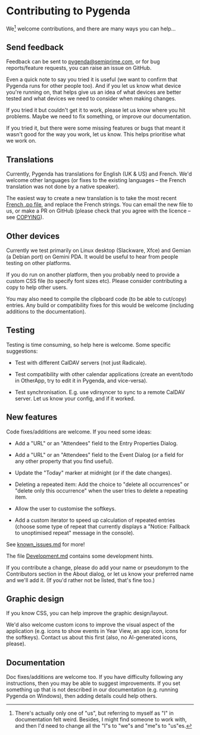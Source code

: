 Contributing to Pygenda
=======================
We[^1] welcome contributions, and there are many ways you can help...

[^1]: There's actually only one of "us", but referring to myself as
"I" in documentation felt weird. Besides, I might find someone to work
with, and then I'd need to change all the "I"s to "we"s and "me"s to
"us"es.

Send feedback
-------------
Feedback can be sent to pygenda@semiprime.com, or for bug
reports/feature requests, you can raise an issue on GitHub.

Even a quick note to say you tried it is useful (we want to confirm
that Pygenda runs for other people too). And if you let us know what
device you're running on, that helps give us an idea of what devices
are better tested and what devices we need to consider when making
changes.

If you tried it but couldn't get it to work, please let us know where
you hit problems. Maybe we need to fix something, or improve our
documentation.

If you tried it, but there were some missing features or bugs that
meant it wasn't good for the way you work, let us know. This helps
prioritise what we work on.

Translations
------------
Currently, Pygenda has translations for English (UK & US) and French.
We'd welcome other languages (or fixes to the existing languages –
the French translation was not done by a native speaker).

The easiest way to create a new translation is to take the most recent
[French .po file](../pygenda/locale/fr/LC_MESSAGES/pygenda.po), and
replace the French strings. You can email the new file to us, or make
a PR on GitHub (please check that you agree with the licence – see
[COPYING](../COPYING)).

Other devices
-------------
Currently we test primarily on Linux desktop (Slackware, Xfce) and
Gemian (a Debian port) on Gemini PDA. It would be useful to hear from
people testing on other platforms.

If you do run on another platform, then you probably need to provide a
custom CSS file (to specify font sizes etc). Please consider contributing
a copy to help other users.

You may also need to compile the clipboard code (to be able to cut/copy)
entries. Any build or compatibility fixes for this would be welcome
(including additions to the documentation).

Testing
-------
Testing is time consuming, so help here is welcome. Some specific
suggestions:

* Test with different CalDAV servers (not just Radicale).

* Test compatibility with other calendar applications (create an event/todo
  in OtherApp, try to edit it in Pygenda, and vice-versa).

* Test synchronisation. E.g. use vdirsyncer to sync to a remote CalDAV
  server. Let us know your config, and if it worked.

New features
------------
Code fixes/additions are welcome. If you need some ideas:

* Add a "URL" or an "Attendees" field to the Entry Properties Dialog.

* Add a "URL" or an "Attendees" field to the Event Dialog (or a field
  for any other property that you find useful).

* Update the "Today" marker at midnight (or if the date changes).

* Deleting a repeated item: Add the choice to "delete all occurrences"
  or "delete only this occurrence" when the user tries to delete a
  repeating item.

* Allow the user to customise the softkeys.

* Add a custom iterator to speed up calculation of repeated entries
  (choose some type of repeat that currently displays a "Notice:
  Fallback to unoptimised repeat" message in the console).

See [known_issues.md](known_issues.md) for more!

The file [Development.md](Development.md) contains some development hints.

If you contribute a change, please do add your name or pseudonym to
the Contributors section in the About dialog, or let us know your
preferred name and we'll add it. (If you'd rather not be listed,
that's fine too.)

Graphic design
--------------
If you know CSS, you can help improve the graphic design/layout.

We'd also welcome custom icons to improve the visual aspect of the
application (e.g. icons to show events in Year View, an app icon,
icons for the softkeys). Contact us about this first (also, no
AI-generated icons, please).

Documentation
-------------
Doc fixes/additions are welcome too. If you have difficulty following
any instructions, then you may be able to suggest improvements. If you
set something up that is not described in our documentation (e.g.
running Pygenda on Windows), then adding details could help others.
